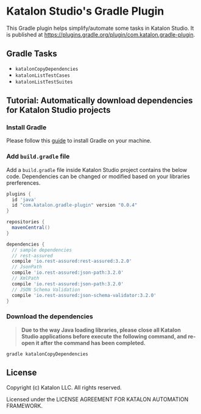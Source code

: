 # Katalon Studio's Gradle Plugin

This Gradle plugin helps simplify/automate some tasks in Katalon Studio. It is published at https://plugins.gradle.org/plugin/com.katalon.gradle-plugin.

## Gradle Tasks

* `katalonCopyDependencies`
* `katalonListTestCases`
* `katalonListTestSuites`


## Tutorial: Automatically download dependencies for Katalon Studio projects

### Install Gradle

Please follow this [guide](https://gradle.org/install/) to install Gradle on your machine.

### Add `build.gradle` file

Add a `build.gradle` file inside Katalon Studio project contains the below code. Dependencies can be changed or modified based on your libraries prerferences.

```gradle
plugins {
  id 'java'
  id "com.katalon.gradle-plugin" version "0.0.4"
}

repositories {
  mavenCentral()
}

dependencies {
  // sample dependencies
  // rest-assured
  compile 'io.rest-assured:rest-assured:3.2.0'
  // JsonPath
  compile 'io.rest-assured:json-path:3.2.0'
  // XmlPath
  compile 'io.rest-assured:json-path:3.2.0'
  // JSON Schema Validation
  compile 'io.rest-assured:json-schema-validator:3.2.0'
}

```

### Download the dependencies

> **Due to the way Java loading libraries, please close all Katalon Studio applications before execute the following command, and re-open it after the command has been completed.**

```
gradle katalonCopyDependencies
```

## License

Copyright (c) Katalon LLC. All rights reserved.

Licensed under the LICENSE AGREEMENT FOR KATALON AUTOMATION FRAMEWORK.